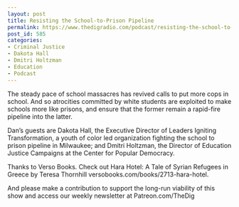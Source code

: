 ```yaml
---
layout: post
title: Resisting the School-to-Prison Pipeline
permalink: https://www.thedigradio.com/podcast/resisting-the-school-to-prison-pipeline/index.html
post_id: 585
categories: 
- Criminal Justice
- Dakota Hall
- Dmitri Holtzman
- Education
- Podcast
---
```


The steady pace of school massacres has revived calls to put more cops in school. And so atrocities committed by white students are exploited to make schools more like prisons, and ensure that the former remain a rapid-fire pipeline into the latter.

Dan’s guests are Dakota Hall, the Executive Director of Leaders Igniting Transformation, a youth of color led organization fighting the school to prison pipeline in Milwaukee; and Dmitri Holtzman, the Director of Education Justice Campaigns at the Center for Popular Democracy.

Thanks to Verso Books. Check out Hara Hotel: A Tale of Syrian Refugees in Greece by Teresa Thornhill versobooks.com/books/2713-hara-hotel.

And please make a contribution to support the long-run viability of this show and access our weekly newsletter at Patreon.com/TheDig